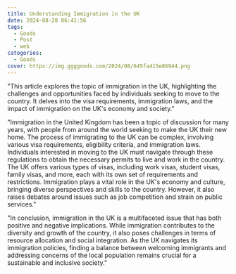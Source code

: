 ```yaml
---
title: Understanding Immigration in the UK
date: 2024-08-28 06:41:56
tags:
  - Goods
  - Post
  - web
categories:
  - Goods
cover: https://img.ggggoods.com/2024/08/645fa415e86944.png
---
```


"This article explores the topic of immigration in the UK, highlighting the challenges and opportunities faced by individuals seeking to move to the country. It delves into the visa requirements, immigration laws, and the impact of immigration on the UK's economy and society."

"Immigration in the United Kingdom has been a topic of discussion for many years, with people from around the world seeking to make the UK their new home. The process of immigrating to the UK can be complex, involving various visa requirements, eligibility criteria, and immigration laws. Individuals interested in moving to the UK must navigate through these regulations to obtain the necessary permits to live and work in the country. The UK offers various types of visas, including work visas, student visas, family visas, and more, each with its own set of requirements and restrictions. Immigration plays a vital role in the UK's economy and culture, bringing diverse perspectives and skills to the country. However, it also raises debates around issues such as job competition and strain on public services."

"In conclusion, immigration in the UK is a multifaceted issue that has both positive and negative implications. While immigration contributes to the diversity and growth of the country, it also poses challenges in terms of resource allocation and social integration. As the UK navigates its immigration policies, finding a balance between welcoming immigrants and addressing concerns of the local population remains crucial for a sustainable and inclusive society."

